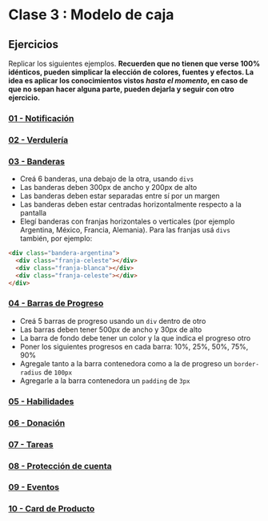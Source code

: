 # Clase 3 : Modelo de caja

## Ejercicios

Replicar los siguientes ejemplos. **Recuerden que no tienen que verse 100% idénticos, pueden simplicar la elección de colores, fuentes y efectos. La idea es aplicar los conocimientos vistos _hasta el momento_, en caso de que no sepan hacer alguna parte, pueden dejarla y seguir con otro ejercicio.**

### [01 - Notificación](https://uidesigndaily.com/posts/sketch-notification-widget-day-855)

### [02 - Verdulería](https://fm08n.csb.app/)

### [03 - Banderas](https://www.countryflags.com/en/)

- Creá 6 banderas, una debajo de la otra, usando `divs` 
- Las banderas deben 300px de ancho y 200px de alto
- Las banderas deben estar separadas entre sí por un margen
- Las banderas deben estar centradas horizontalmente respecto a la pantalla
- Elegí banderas con franjas horizontales o verticales (por ejemplo Argentina, México, Francia, Alemania). Para las franjas usá `divs` también, por ejemplo:

```html
<div class="bandera-argentina">
  <div class="franja-celeste"></div>
  <div class="franja-blanca"></div>
  <div class="franja-celeste"></div>
</div>
```

### [04 - Barras de Progreso](https://ck9cu.csb.app/)

- Creá 5 barras de progreso usando un `div` dentro de otro
- Las barras deben tener 500px de ancho y 30px de alto
- La barra de fondo debe tener un color y la que indica el progreso otro
- Poner los siguientes progresos en cada barra: 10%, 25%, 50%, 75%, 90%
- Agregale tanto a la barra contenedora como a la de progreso un `border-radius` de `100px`
- Agregarle a la barra contenedora un `padding` de `3px`

### [05 - Habilidades](https://uidesigndaily.com/posts/sketch-skills-list-card-day-929)

### [06 - Donación](https://uidesigndaily.com/posts/sketch-donate-widget-day-1038)

### [07 - Tareas](https://i.imgur.com/CTzHqjK.png)

### [08 - Protección de cuenta](https://uidesigndaily.com/posts/sketch-protect-account-widget-day-975)

### [09 - Eventos](https://hj47o.csb.app/)

### [10 - Card de Producto](https://tjq7t.csb.app/)